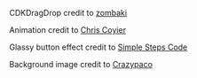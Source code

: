 CDKDragDrop credit to [zombaki](https://stackblitz.com/edit/drag-drop-inside-another-container?file=app%2Fcdk-drag-drop-connected-sorting-example.html)

Animation credit to [Chris Coyier](https://css-tricks.com/restart-css-animation/)

Glassy button effect credit to [Simple Steps Code](https://simplestepscode.com/css-glass-button-tutorial/#)

Background image credit to [Crazypaco](https://commons.wikimedia.org/wiki/File:WPUballroom.jpg)
